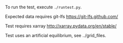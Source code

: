 To run the test, execute `./runtest.py`.

Expected data requires git-lfs https://git-lfs.github.com/

Test requires xarray http://xarray.pydata.org/en/stable/

Test uses an artificial equilibrium, see ../grid\_files.
